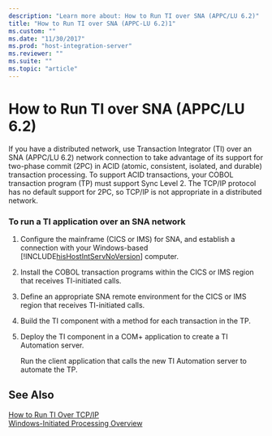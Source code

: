 ```yaml
---
description: "Learn more about: How to Run TI over SNA (APPC/LU 6.2)"
title: "How to Run TI over SNA (APPC-LU 6.2)1"
ms.custom: ""
ms.date: "11/30/2017"
ms.prod: "host-integration-server"
ms.reviewer: ""
ms.suite: ""
ms.topic: "article"
---
```

# How to Run TI over SNA (APPC/LU 6.2)
If you have a distributed network, use Transaction Integrator (TI) over an SNA (APPC/LU 6.2) network connection to take advantage of its support for two-phase commit (2PC) in ACID (atomic, consistent, isolated, and durable) transaction processing. To support ACID transactions, your COBOL transaction program (TP) must support Sync Level 2. The TCP/IP protocol has no default support for 2PC, so TCP/IP is not appropriate in a distributed network.  
  
### To run a TI application over an SNA network  
  
1. Configure the mainframe (CICS or IMS) for SNA, and establish a connection with your Windows-based [!INCLUDE[hisHostIntServNoVersion](../includes/hishostintservnoversion-md.md)] computer.  
  
2. Install the COBOL transaction programs within the CICS or IMS region that receives TI-initiated calls.  
  
3. Define an appropriate SNA remote environment for the CICS or IMS region that receives TI-initiated calls.  
  
4. Build the TI component with a method for each transaction in the TP.  
  
5. Deploy the TI component in a COM+ application to create a TI Automation server.  
  
   Run the client application that calls the new TI Automation server to automate the TP.  
  
## See Also  
 [How to Run TI Over TCP/IP](../core/how-to-run-ti-over-tcp-ip2.md)   
 [Windows-Initiated Processing Overview](../core/windows-initiated-processing-overview2.md)
